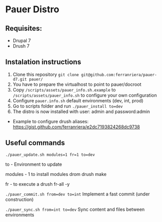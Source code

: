 Pauer Distro
============

## Requisites:

* Drupal 7
* Drush 7

## Instalation instructions

1. Clone this repository `git clone git@github.com:ferranriera/pauer-d7.git pauer/`
2. You have to prepare the virtualhost to point to pauer/docroot
3. Copy `/scripts/assets/pauer_info.sh.example` to `/scripts/assets/pauer_info.sh` to configure your own configuration
4. Configure `pauer.info.sh` default environments (dev, int, prod)
5. Go to scripts folder and run `./pauer_install to=dev` 
6. The distro is now installed with user: admin and password:admin

* Example to configure drush aliases: https://gist.github.com/ferranriera/e2dc7193824268dc9738

## Useful commands
`./pauer_update.sh modules=1 fr=1 to=dev`

to - Environment to update

modules - 1 to install modules drom drush make

fr - to execute a drush fr-all -y


`./pauer_commit.sh from=dev to=int`
Implement a fast commit (under construction)

`./pauer_sync.sh from=int to=dev`
Sync content and files between environments

